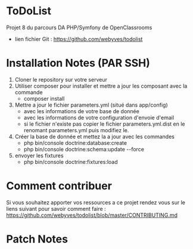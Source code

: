 ToDoList
========

Projet 8 du parcours DA PHP/Symfony de OpenClassrooms
- lien fichier Git : https://github.com/webyves/todolist

# Installation Notes (PAR SSH)
1) Cloner le repository sur votre serveur
3) Utiliser composer pour installer et mettre a jour les composant avec la commande 
	- composer install
2) Mettre a jour le fichier parameters.yml (situé dans app/config) 
	- avec les informations de votre base de donnée
	- avec les informations de votre configuration d'envoie d'email
	- si le fichier n'existe pas copier le fichier parameters.yml.dist en le renomant parameters.yml puis modifiez le.
4) Créer la base de donnée et mettez la a jour avec les commandes
	- php bin/console doctrine:database:create
	- php bin/console doctrine:schema:update --force
5) envoyer les fixtures
	- php bin/console doctrine:fixtures:load

# Comment contribuer 
Si vous souhaitez apporter vos ressources a ce projet rendez vous sur le liens suivant pour savoir comment faire : 
https://github.com/webyves/todolist/blob/master/CONTRIBUTING.md

# Patch Notes
